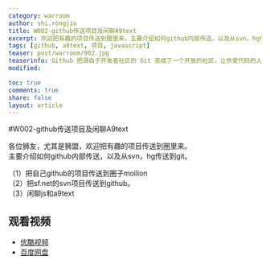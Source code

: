 ```yaml
---
category: warroom
author: shi.rongjiu
title: W002-github传送项目及闲聊A9text
excerpt: 欢迎把有趣的项目传送到圈里来。主要介绍如何github内部传送，以及从svn，hg传送到git。
tags: [github, a9text, 项目, javascript]
teaser: post/warroom/002.jpg
teaserinfo: Github 把源自于开发者社区的 Git 变成了一个开放的社区，让热爱代码的人可以自由的在代码的层面上交流。
modified: 

toc: true
comments: true
share: false
layout: article
---
```


#W002-github传送项目及闲聊A9text

各位狮友，尤其是狮盟，欢迎把有趣的项目传送到圈里来。  
主要介绍如何github内部传送，以及从svn，hg传送到git。

（1）把自己github的项目传送到圈子moilion  
（2）把sf.net的svn项目传送到github。  
（3）闲聊js和a9text

## 观看视频

  * [优酷视频](http://v.youku.com/v_show/id_XNzc4MjQ0NjQ4.html)  
  * [百度网盘](http://pan.baidu.com/share/link?shareid=4181410589&uk=1380913564&fid=767825148649406)  

